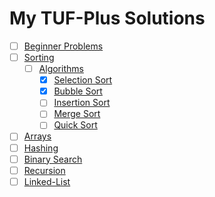 # My TUF-Plus Solutions

- [ ] [Beginner Problems](Begineer%20Problems/)
- [ ] [Sorting](Sorting/)
  - [ ] [Algorithms](Sorting/Algorithms/)
    - [x] [Selection Sort](Sorting/Algorithms/Selection%20Sort/)
    - [x] [Bubble Sort](Sorting/Algorithms/BubbleSort.java)
    - [ ] [Insertion Sort](Sorting/Algorithms/InsertionSort.java)
    - [ ] [Merge Sort](Sorting/Algorithms/MergeSort.java)
    - [ ] [Quick Sort](Sorting/Algorithms/QuickSort.java)
- [ ] [Arrays](Arrays/)
- [ ] [Hashing](Hashing/)
- [ ] [Binary Search](Binary%20Search/)
- [ ] [Recursion](Recursion/)
- [ ] [Linked-List](Linked-List/)